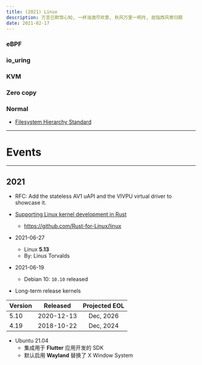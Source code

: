 ```yaml
---
title: (2021) Linux
description: 万言已默馀心知, 一杯浊酒尽欢意, 秋风万里一明月, 屈指西风寄归期
date: 2021-02-17
---
```


### eBPF

### io_uring

### KVM

### Zero copy

### Normal

* [Filesystem Hierarchy Standard](https://en.wikipedia.org/wiki/Filesystem_Hierarchy_Standard)

------------------

# Events

------------------

## 2021

* RFC: Add the stateless AV1 uAPI and the VIVPU virtual driver to showcase it.

* [Supporting Linux kernel development in Rust](https://lwn.net/Articles/829858/)
  - https://github.com/Rust-for-Linux/linux

* 2021-06-27
  - Linux **5.13**
  - By: Linus Torvalds

* 2021-06-19
  - Debian 10: `10.10` released

* Long-term release kernels

| Version |  Released  | Projected EOL |
| ------- |:----------:|:-------------:|
|  5.10   | 2020-12-13 |   Dec, 2026   |
|  4.19   | 2018-10-22 |   Dec, 2024   |

* Ubuntu 21.04
  - 集成用于 **Flutter** 应用开发的 SDK
  - 默认启用 **Wayland** 替换了 X Window System
